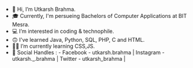 - 👋 Hi, I’m Utkarsh Brahma.
- 🎓 Currently, I'm persueing Bachelors of Computer Applications at BIT Mesra.
- 💻 I’m interested in coding & technophile.
- 🙃 I've learned Java, Python, SQL, PHP, C and HTML.
- 👩‍💻 I’m currently learning CSS,JS.
- 📲 Social Handles : - 
Facebook - utkarsh.brahma |
Instagram - utkarsh._.brahma |
Twitter - utkarsh_brahma |
                          

<!---
uttcurse/uttcurse is a ✨ special ✨ repository because its `README.md` (this file) appears on your GitHub profile.
You can click the Preview link to take a look at your changes.
--->
